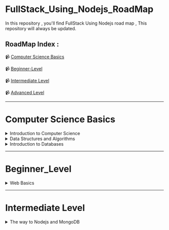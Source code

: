 # FullStack_Using_Nodejs_RoadMap
In this repository , you'll find FullStack Using Nodejs road map , This repository will always be updated.

## RoadMap Index :

📹 [ Computer Science Basics ](#Computer-Science-Basics)

📹 [Beginner-Level](#beginner_level)

📹 [ Intermediate Level](#intermediate-level)

📹 [ Advanced Level](#)

___

# Computer Science Basics

<details>
  
   <summary> Introduction to Computer Science </summary>


## Introduction to Computer Science

### Note :

 #### You choose only one of Basics :

 - CS50

   📹 [CS50's Introduction to Computer Science In English](https://www.edx.org/course/introduction-computer-science-harvardx-cs50x)


   📹 [CS50's Introduction to Computer Science In Arabic](https://youtube.com/playlist?list=PLnrlZUDQofUv7JE4QIahAyztrQU9bnJmd)
   
   OR
   
 - Python

   📹 [Introduction to Computer Science and Programming Using Python from Elzero](https://youtube.com/playlist?list=PLDoPjvoNmBAyE_gei5d18qkfIe-Z8mocs)
   
   OR
   
 - C++

   📹 [C++ In Arabic](https://youtube.com/playlist?list=PL1DUmTEdeA6IUD9Gt5rZlQfbZyAWXd-oD)

    OR

   📹  [C++ In Arabic](https://youtube.com/playlist?list=PLDoPjvoNmBAwy-rS6WKudwVeb_x63EzgS)

</details>

<details>
   
   <summary> Data Structures and Algorithms</summary>

## Data Structure for C++ and Python

### Notes : 
   When you choose C++ language , you choose data structure C++ 
   
   When you choose python language , you choose data structure python 
   

 📹 [Data Structure For C++](https://youtube.com/playlist?list=PL1DUmTEdeA6JlommmGP5wicYLxX5PVCQt)
  
 📹 [Data Structure For Python](https://youtu.be/pkYVOmU3MgA)

## Object Oriented Programming(OOP) for C++ and Python

### Notes : 
   When you choose C++ language , you choose OOP C++ 
   
   When you choose python language , you choose OOP python 
   
  📹  [OOP For C++](https://youtube.com/playlist?list=PL1DUmTEdeA6KLEvIO0NyrkT91BVle8BOU)

  ### Notes : 
  
  - You have two courses of OOP Python , you can choose one course of them
    
  📹 [OOP Python](https://youtu.be/A9kSngn7254)
    
  📹 [OOP Python](https://youtu.be/Ej_02ICOIgs)

</details>


<details>
  <summary>Introduction to Databases</summary>
  
  
## SQL Databases

### Notes : 

If you want the video translated, open the subtitle CC 

📹 [SQL Tutorial - Full Database Course for Beginners](https://www.youtube.com/watch?v=HXV3zeQKqGY)

📹 [Database Design Course - Learn how to design and plan a database for beginners](https://www.youtube.com/watch?v=ztHopE5Wnpc)

📹 [MySQL Tutorial for Beginners [Mosh]](https://www.youtube.com/watch?v=7S_tz1z_5bA&ab_channel=ProgrammingwithMosh)

📹 [MySQL Database FreeCodeCamp](https://www.youtube.com/watch?v=ER8oKX5myE0)


OR

📹 [DB-In Arabic](https://www.youtube.com/playlist?list=PL37D52B7714788190)

📹 [DB-In Arabic](https://www.youtube.com/playlist?list=PL85D9FC9DFD6B9484)

📹 [DB-ITI](https://maharatech.gov.eg/course/view.php?id=740)

#### Books 

📖 [Pro-SqL-Server-Relational-Database-Design-and-Implementation](https://drive.google.com/drive/folders/1dlLqIk3HeqfLK8j0EZhJDe3u58uFUH3O)



   </details> 

   ___

# Beginner_Level

<details> 

<summary> Web Basics </summary>
  
## What is HTTP methods & codes?

   #### Videos 
   
  📹 [HTTP-Methods](https://youtu.be/iYM2zFP3Zn0?si=lSuB1NnYNd63xEa9)
   
  📹 [HTTP-Status-Codes](https://youtu.be/wJa5CTIFj7U?si=7BfP_73I2M-diVkx)
  

## What is API & Rest API?

  📹 [API](https://www.youtube.com/watch?v=s7wmiS2mSXY)
  
  📹 [Rest-API & HTTP](https://youtu.be/Q-BpqyOT3a8?si=1G7FVh1IECi1DiPU)
  
## Front End Basics

<details>
  
   <summary>Front End Basics</summary>
   

   ### HTML & CSS & JavaScript & ES6

   #### Note :
   
   ES6 is ECMA Script (Modern JavaScript)

  📹 [ HTML - Elzero ](https://youtube.com/playlist?list=PLDoPjvoNmBAw_t_XWUFbBX-c9MafPk9ji)

  📹 [ CSS - Elzero ](https://youtube.com/playlist?list=PLDoPjvoNmBAzjsz06gkzlSrlev53MGIKe)
  
  📹 [ JavaScript- Elzero ](https://youtube.com/playlist?list=PLDoPjvoNmBAx3kiplQR_oeDqLDBUDYwVv)

  📹 [ JavaScript_Projects - Elzero ](https://youtube.com/playlist?list=PLDoPjvoNmBAz7_BgzvNcOaE-m_SnE4jiT)

  📹 [ ES6 - Elzero ](https://youtube.com/playlist?list=PLDoPjvoNmBAy3siU1b04xY24ZlstofO9M)

  ### Books
  
  📖 [JavaScript](https://drive.google.com/drive/folders/1iJkuO7kG9SwYGOViLkw0sMq0Mex8LnbW)
  
  📖 [JavaScript-ES6](https://drive.google.com/drive/folders/1IL0NBGgPA8YyHGZhv4H4U2K_NCxO62lU?hl=ar)
  
  ### Documentations 
  
  #### HTML 
  
  📹[HTML-DOCS](https://developer.mozilla.org/en-US/docs/Web/HTML)
  
  📹[HTML-DOCS](https://www.w3schools.com/html/html_intro.asp)
  
  #### CSS
  
  📹[CSS-DOCS](https://www.w3schools.com/cssref/index.php)
  
  📹[CSS-DOCS](https://developer.mozilla.org/en-US/docs/Web/CSS)

  #### JavaScript & ES6
  
  📹[JavaScript-DOCS](https://developer.mozilla.org/en-US/docs/Web/JavaScript)

  📹[JavaScript-ES6-DOCS](https://www.w3schools.com/js/js_es6.asp)
  
___

### TypeScript & Angular

#### Notes :

- Firstly , you have to take Typescript Course

- Secondly , you have to take Angular Course

  ### Typescript
   
   📹 [Typescript - Elzero ](https://youtube.com/playlist?list=PLDoPjvoNmBAy532K9M_fjiAmrJ0gkCyLJ)

  ### Angular Courses
  
    📹 [Angular - FreeCodeCamp In English](https://youtu.be/3qBXWUpoPHo)

    OR
  
    📹 [Angular - In Arabic](https://youtube.com/playlist?list=PL1ano0qwNuBwA90YwA-5d8g2wbOYHkl5h&si=wir3bvp4MDKw6VEV)
  
    📹 [Angular - ITI](https://youtube.com/playlist?list=PLesfn4TAj57WJFn86KXOInQAsCdJlp6vl&si=64jVdgkS0sXaXa47)

    ### Books
  
     📖 [Typescript](https://drive.google.com/drive/folders/1dYqdDF4_I2agdhtGWrBbZIBVRtTHQ4ER)

     📖 [Angular](https://drive.google.com/drive/folders/1dZCgm1M_T6hGyocjADWv_ex8axPY1wOl)
  
    ### Documentations
  
     📹 [Typescript-DOCS](https://www.typescriptlang.org/docs/)

     📹 [Angular-DOCS](https://angular.io/docs)
   
___
   
 ### React

    📹 [React - Codezon ](https://youtube.com/playlist?list=PLQtNtS-WfRa9LbmD8ON7rWhn-AtKTGdkn)
  
    📹 [React- FreeCodeCamp](https://youtu.be/u6gSSpfsoOQ)

  ### Books
   
    📖 [MernStack using React & Typescript](https://drive.google.com/drive/folders/1dj12CqQ0QBpiUJMcee7OQ_d5D2W5PqFJ)

  ### Documentations

    📹 [React-DOCS](https://legacy.reactjs.org/docs/getting-started.html)
   
  
</details>

</details>

___

# Intermediate Level

<details>

<summary> The way to Nodejs and MongoDB </summary>

## Nodejs & Express 

📹 [Nodejs & Express In English](https://youtu.be/Oe421EPjeBE?si=b8zoaA-QsJRTYPpz)

OR 

📹 [Nodejs & Express In Arabic](https://youtube.com/playlist?list=PLkzDzmo9y3VG_pByjuxE7uuLYvmWgfBub&si=hloSzyi7dhE-nLl_)

📹 [Nodejs & Express In Arabic](https://youtube.com/playlist?list=PLL2zWZTDFZzgxxD66mv95I8hC0pby5bdp&si=mXzdL6n1pLAxI6Dh)

📹 [Nodejs & Express ITI ](https://youtube.com/playlist?list=PLesfn4TAj57X2dgSLhv75FnAxWb84ohyO&si=lnP0r8cKUa6lEzOr)

### Books

📖 [Nodejs](https://drive.google.com/drive/folders/1dwQrUkmxawVn-rPzohTUqU2219uabhJR)

### Documentations

📹 [Nodejs-DOCS](https://nodejs.org/en/docs)

📹 [Express-DOCS](https://expressjs.com/)

## Rest-API using Postman in Nodejs

📹 [What-is-Postman](https://youtu.be/VywxIQ2ZXw4?si=GgcT25pt8O7QKmJJ)

📹 [Rest-API-Using-Postman](https://youtu.be/l8WPWK9mS5M?si=doepbl13Wm8wEfxT)

### Books

📖 [Rest-API-Using-Nodejs](https://drive.google.com/drive/folders/1dwmjgZXAaSrCpGgRfMSI58H0RCDAllyO)

## MongoDB Database

### Notes : 

 To study MongoDB course you have to study nodejs first 

📹 [MongoDB Full Course 2023](https://youtu.be/8eJJe4Slnik)

📹 [MongoDB Schema Design](https://youtu.be/leNCfU5SYR8?si=DyLYHKSfy5eiHvPR)

OR

📹 [MongoDB Crash Course](https://youtu.be/-56x56UppqQ?si=eY0SFUeaTlOfji6B)

📹 [MongoDB Crash Course 2022](https://youtu.be/2QQGWYe7IDU?si=TCekNQHm6TcSh8bo)

📹 [MongoDB + Mongoose + Nodejs Crash Course](https://youtu.be/5QEwqX5U_2M?si=BrF6-Lf6UwqhOkNx)

OR

📹 [MongoDB In Arabic](https://youtube.com/playlist?list=PLd6o9p13Lc5387FWk_GXU0Rh5AhrBGod5&si=24YQuLZVIX_Ax620)

📹 [MongoDB ITI ](https://youtube.com/playlist?list=PLesfn4TAj57XGGSmVzzpxY69-lha1EWEI&si=Nvfo_96xAPwi3VEp)

### Books

📖 [MongoDB](https://drive.google.com/drive/folders/1dU-n4HS07P_bNl_ZPCOa5mwdBgKgtedx)

### Documentations 

📖 [MongoDB-DOCS](https://www.mongodb.com/docs/)

## Projects Using Nodejs & Express 

📹 [4 Projects-Using-Express & Nodejs](https://youtu.be/qwfE7fSVaZM?si=2ZVf3wov_dpLxW5S)

## Projects Using Nodejs & Express & React

📹 [E-commerce](https://youtu.be/rMiRZ1iRC0A?si=L9UqqGLqut-5v95s)

📹 [Chat-App](https://youtu.be/mYy-d6BtqmU?si=YRHekU7c4593pUmK)

## Projects Using Nodejs & Express & Angular

📹 [Task-Manager](https://youtube.com/playlist?list=PLIjdNHWULhPSZFDzQU6AnbVQNNo1NTRpd&si=PqKRNs0HDX__X4JN)

</details>










